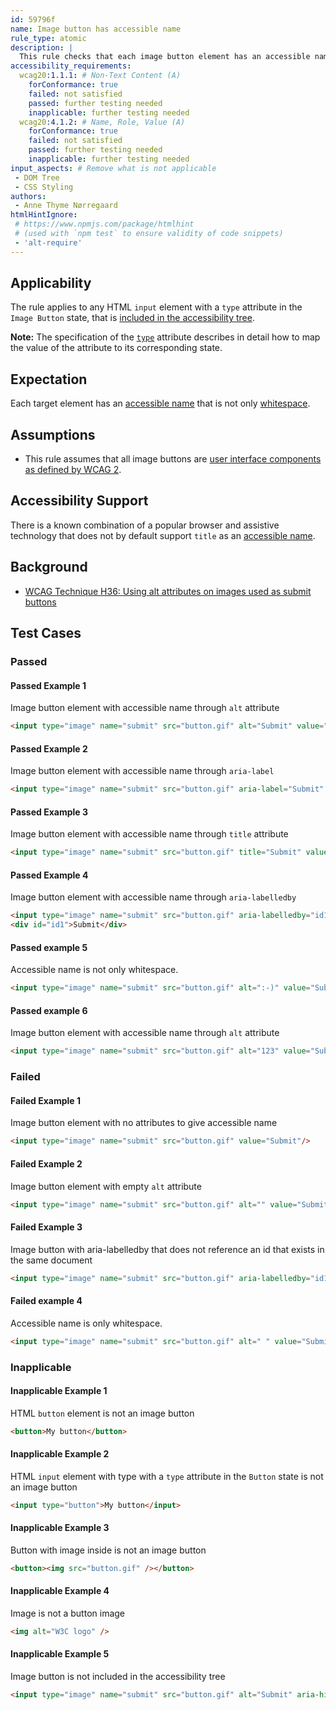 ```yaml
---
id: 59796f
name: Image button has accessible name
rule_type: atomic
description: |
  This rule checks that each image button element has an accessible name
accessibility_requirements:
  wcag20:1.1.1: # Non-Text Content (A)
    forConformance: true
    failed: not satisfied
    passed: further testing needed
    inapplicable: further testing needed
  wcag20:4.1.2: # Name, Role, Value (A)
    forConformance: true
    failed: not satisfied
    passed: further testing needed
    inapplicable: further testing needed
input_aspects: # Remove what is not applicable
 - DOM Tree
 - CSS Styling
authors:
 - Anne Thyme Nørregaard
htmlHintIgnore:
 # https://www.npmjs.com/package/htmlhint 
 # (used with `npm test` to ensure validity of code snippets)
 - 'alt-require'
---
```


## Applicability

The rule applies to any HTML `input` element with a `type` attribute in the `Image Button` state, that is [included in the accessibility tree](#included-in-the-accessibility-tree).

**Note:** The specification of the [`type`](https://www.w3.org/TR/html/sec-forms.html#element-attrdef-input-type) attribute describes in detail how to map the value of the attribute to its corresponding state.

## Expectation

Each target element has an [accessible name](#accessible-name) that is not only [whitespace](#whitespace).

## Assumptions

- This rule assumes that all image buttons are [user interface components as defined by WCAG 2](https://www.w3.org/TR/WCAG21/#dfn-user-interface-components).

## Accessibility Support

There is a known combination of a popular browser and assistive technology that does not by default support `title` as an [accessible name](#accessible-name).

## Background

- [WCAG Technique H36: Using alt attributes on images used as submit buttons](https://www.w3.org/WAI/WCAG21/Techniques/html/H36)

## Test Cases

### Passed

#### Passed Example 1

Image button element with accessible name through `alt` attribute

```html
<input type="image" name="submit" src="button.gif" alt="Submit" value="Submit"/>
```

#### Passed Example 2

Image button element with accessible name through `aria-label`

```html
<input type="image" name="submit" src="button.gif" aria-label="Submit" value="Submit"/>
```

#### Passed Example 3

Image button element with accessible name through `title` attribute

```html
<input type="image" name="submit" src="button.gif" title="Submit" value="Submit"/>
```

#### Passed Example 4

Image button element with accessible name through `aria-labelledby`

```html
<input type="image" name="submit" src="button.gif" aria-labelledby="id1" value="Submit"/>
<div id="id1">Submit</div>
```

#### Passed example 5

Accessible name is not only whitespace.

```html
<input type="image" name="submit" src="button.gif" alt=":-)" value="Submit"/>
```

#### Passed example 6

Image button element with accessible name through `alt` attribute

```html
<input type="image" name="submit" src="button.gif" alt="123" value="Submit"/>
```

### Failed

#### Failed Example 1

Image button element with no attributes to give accessible name

```html
<input type="image" name="submit" src="button.gif" value="Submit"/>
```

#### Failed Example 2

Image button element with empty `alt` attribute

```html
<input type="image" name="submit" src="button.gif" alt="" value="Submit"/>
```

#### Failed Example 3

Image button with aria-labelledby that does not reference an id that exists in the same document

```html
<input type="image" name="submit" src="button.gif" aria-labelledby="id1" value="Submit"/>
```

#### Failed example 4

Accessible name is only whitespace.

```html
<input type="image" name="submit" src="button.gif" alt=" " value="Submit"/>
```

### Inapplicable

#### Inapplicable Example 1

HTML `button` element is not an image button

```html
<button>My button</button>
```

#### Inapplicable Example 2

HTML `input` element with type with a `type` attribute in the `Button` state is not an image button

```html
<input type="button">My button</input>
```

#### Inapplicable Example 3

Button with image inside is not an image button

```html
<button><img src="button.gif" /></button>
```

#### Inapplicable Example 4

Image is not a button image

```html
<img alt="W3C logo" />
```

#### Inapplicable Example 5

Image button is not included in the accessibility tree

```html
<input type="image" name="submit" src="button.gif" alt="Submit" aria-hidden="true" value="Submit"/>
```
